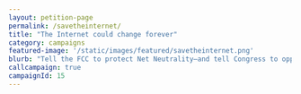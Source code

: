 ```yaml
---
layout: petition-page
permalink: /savetheinternet/
title: "The Internet could change forever"
category: campaigns
featured-image: '/static/images/featured/savetheinternet.png'
blurb: "Tell the FCC to protect Net Neutrality—and tell Congress to oppose Ajit Pai's plan!"
callcampaign: true
campaignId: 15
---
```

<link href='https://actionnetwork.org/css/style-embed-whitelabel.css' rel='stylesheet' type='text/css' /><script src='https://actionnetwork.org/widgets/v2/petition/the-internet-could-change-forever?format=js&source=widget&style=full'></script><div id='can-petition-area-the-internet-could-change-forever' style='width: 100%'><!-- this div is the target for our HTML insertion --></div>
